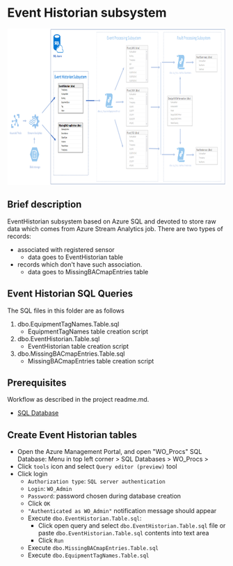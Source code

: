 # Event Historian subsystem #

<img src="Images/event_historian.png" width="879" height="360">

## Brief description
EventHistorian subsystem based on Azure SQL and devoted to store raw data which comes from Azure Stream Analytics job. 
There are two types of records: 
 * associated with registered sensor
	 * data goes to EventHistorian table
 * records which don't have such association.
	 * data goes to MissingBACmapEntries table


## Event Historian SQL Queries ##
The SQL files in this folder are as follows 

1. dbo.EquipmentTagNames.Table.sql
	* EquipmentTagNames table creation script
2. dbo.EventHistorian.Table.sql
	* EventHistorian table creation script
3. dbo.MissingBACmapEntries.Table.sql
	* MissingBACmapEntries table creation script


## Prerequisites ##
Workflow as described in the project readme.md.

* [SQL Database](../readme.md#create-azure-sql-database)

## Create Event Historian tables ##
* Open the Azure Management Portal, and open "WO_Procs" SQL Database: Menu in top left corner > SQL Databases > WO_Procs >
* Click `tools` icon and select `Query editor (preview)` tool
* Click login
	* `Authorization type`: `SQL server authentication`
	* `Login`: `WO_Admin`
	* `Password`: password chosen during database creation
	* Click `OK`
	* `"Authenticated as WO_Admin"` notification message should appear
	* Execute `dbo.EventHistorian.Table.sql`:
		* Click open query and select `dbo.EventHistorian.Table.sql` file or paste `dbo.EventHistorian.Table.sql` contents into text area
		* Click `Run`
	* Execute `dbo.MissingBACmapEntries.Table.sql`
	* Execute `dbo.EquipmentTagNames.Table.sql`



